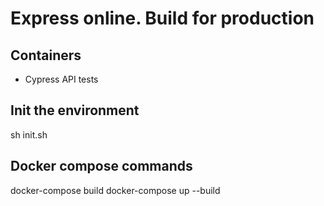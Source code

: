 # Express online. Build for production

## Containers
- Cypress API tests

## Init the environment
sh init.sh

## Docker compose commands
docker-compose build
docker-compose up --build


```
 	
